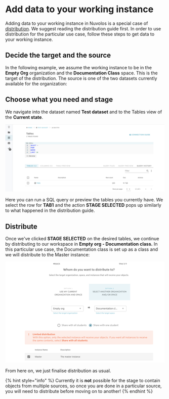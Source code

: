 # Add data to your working instance

Adding data to your working instance in Nuvolos is a special case of [distribution](../distribute-objects-in-nuvolos/). We suggest reading the distribution guide first. In order to use distribution for the particular use case, follow these steps to get data to your working instance.

## Decide the target and the source

In the following example, we assume the working instance to be in the **Empty Org** organization and the **Documentation Class** space. This is the target of the distribution. The source is one of the two datasets currently available for the organization:

## Choose what you need and stage

We navigate into the dataset named **Test dataset** and to the Tables view of the **Current state**.

![The tables view](../../.gitbook/assets/screen-shot-2019-12-10-at-6.56.32.png)

Here you can run a SQL query or preview the tables you currently have. We select the row for **TAB1** and the action **STAGE SELECTED** pops up similarly to what happened in the distribution guide. 

## Distribute

Once we've clicked **STAGE SELECTED** on the desired tables, we continue by distributing to our workspace in **Empty org - Documentation class.** In this particular use case, the Documentation class is set up as a class and we will distribute to the Master instance:

![](../../.gitbook/assets/screen-shot-2019-12-10-at-7.00.46.png)

From here on, we just finalise distribution as usual.

{% hint style="info" %}
Currently it is **not** possible for the stage to contain objects from multiple sources, so once you are done in a particular source, you will need to distribute before moving on to another!
{% endhint %}





